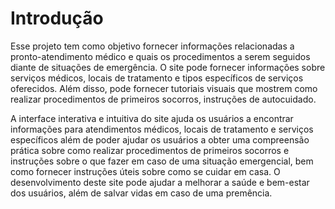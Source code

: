 # **Introdução**
Esse projeto tem como objetivo fornecer informações relacionadas a pronto-atendimento médico e quais os procedimentos a serem seguidos diante de situações de emergência. O site pode fornecer informações sobre serviços médicos, locais de tratamento e tipos específicos de serviços oferecidos. Além disso, pode fornecer tutoriais visuais que mostrem como realizar procedimentos de primeiros socorros, instruções de autocuidado.
<p>A interface interativa e intuitiva do site ajuda os usuários a encontrar informações para atendimentos médicos, locais de tratamento e serviços específicos além de poder ajudar os usuários a obter uma compreensão prática sobre como realizar procedimentos de primeiros socorros e instruções sobre o que fazer em caso de uma situação emergencial, bem como fornecer instruções úteis sobre como se cuidar em casa. O desenvolvimento deste site pode ajudar a melhorar a saúde e bem-estar dos usuários, além de salvar vidas em caso de uma premência.
